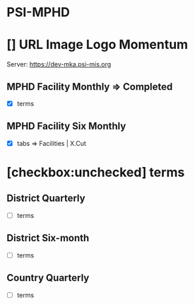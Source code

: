 # PSI-MPHD
# [] URL Image Logo Momentum
Server: https://dev-mka.psi-mis.org

## MPHD Facility Monthly => Completed
- [x] terms

## MPHD Facility Six Monthly

- [x] tabs => Facilities | X.Cut

# [checkbox:unchecked] terms

## District Quarterly
- [ ] terms

## District Six-month
- [ ] terms

## Country Quarterly

- [ ] terms